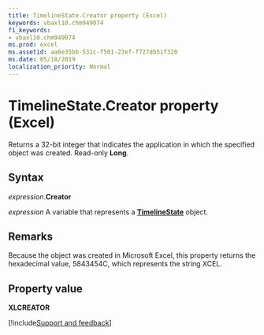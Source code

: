 ```yaml
---
title: TimelineState.Creator property (Excel)
keywords: vbaxl10.chm949074
f1_keywords:
- vbaxl10.chm949074
ms.prod: excel
ms.assetid: aa6e35bb-531c-f501-23ef-f727db51f320
ms.date: 05/18/2019
localization_priority: Normal
---
```



# TimelineState.Creator property (Excel)

Returns a 32-bit integer that indicates the application in which the specified object was created. Read-only **Long**.


## Syntax

_expression_.**Creator**

_expression_ A variable that represents a **[TimelineState](Excel.TimelineState.md)** object.


## Remarks

Because the object was created in Microsoft Excel, this property returns the hexadecimal value, 5843454C, which represents the string XCEL.


## Property value

**XLCREATOR**



[!include[Support and feedback](~/includes/feedback-boilerplate.md)]